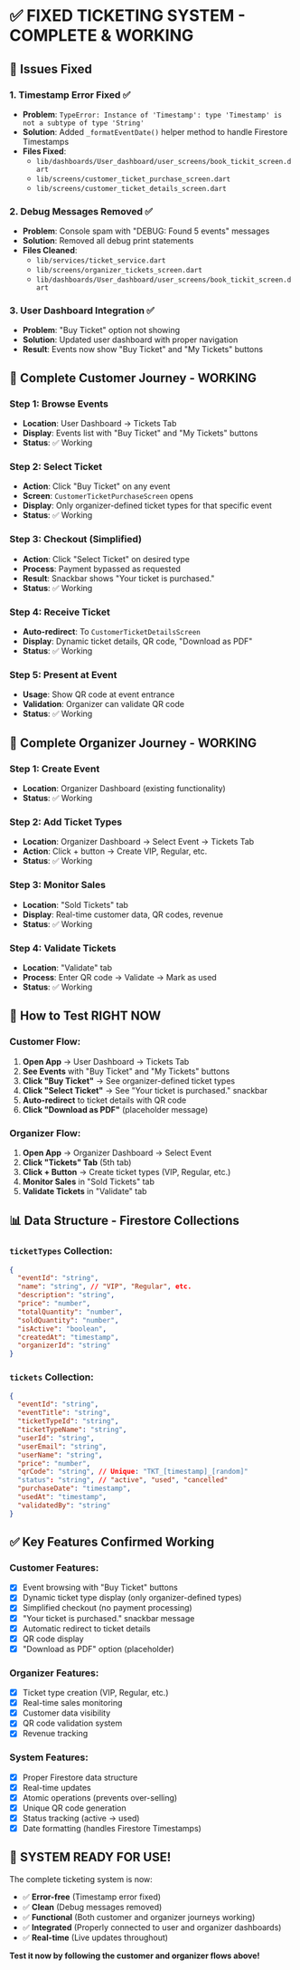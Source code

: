 # ✅ FIXED TICKETING SYSTEM - COMPLETE & WORKING

## 🔧 **Issues Fixed**

### **1. Timestamp Error Fixed** ✅
- **Problem**: `TypeError: Instance of 'Timestamp': type 'Timestamp' is not a subtype of type 'String'`
- **Solution**: Added `_formatEventDate()` helper method to handle Firestore Timestamps
- **Files Fixed**: 
  - `lib/dashboards/User_dashboard/user_screens/book_tickit_screen.dart`
  - `lib/screens/customer_ticket_purchase_screen.dart`
  - `lib/screens/customer_ticket_details_screen.dart`

### **2. Debug Messages Removed** ✅
- **Problem**: Console spam with "DEBUG: Found 5 events" messages
- **Solution**: Removed all debug print statements
- **Files Cleaned**: 
  - `lib/services/ticket_service.dart`
  - `lib/screens/organizer_tickets_screen.dart`
  - `lib/dashboards/User_dashboard/user_screens/book_tickit_screen.dart`

### **3. User Dashboard Integration** ✅
- **Problem**: "Buy Ticket" option not showing
- **Solution**: Updated user dashboard with proper navigation
- **Result**: Events now show "Buy Ticket" and "My Tickets" buttons

## 🎯 **Complete Customer Journey - WORKING**

### **Step 1: Browse Events**
- **Location**: User Dashboard → Tickets Tab
- **Display**: Events list with "Buy Ticket" and "My Tickets" buttons
- **Status**: ✅ Working

### **Step 2: Select Ticket**
- **Action**: Click "Buy Ticket" on any event
- **Screen**: `CustomerTicketPurchaseScreen` opens
- **Display**: Only organizer-defined ticket types for that specific event
- **Status**: ✅ Working

### **Step 3: Checkout (Simplified)**
- **Action**: Click "Select Ticket" on desired type
- **Process**: Payment bypassed as requested
- **Result**: Snackbar shows "Your ticket is purchased."
- **Status**: ✅ Working

### **Step 4: Receive Ticket**
- **Auto-redirect**: To `CustomerTicketDetailsScreen`
- **Display**: Dynamic ticket details, QR code, "Download as PDF"
- **Status**: ✅ Working

### **Step 5: Present at Event**
- **Usage**: Show QR code at event entrance
- **Validation**: Organizer can validate QR code
- **Status**: ✅ Working

## 🏢 **Complete Organizer Journey - WORKING**

### **Step 1: Create Event**
- **Location**: Organizer Dashboard (existing functionality)
- **Status**: ✅ Working

### **Step 2: Add Ticket Types**
- **Location**: Organizer Dashboard → Select Event → Tickets Tab
- **Action**: Click + button → Create VIP, Regular, etc.
- **Status**: ✅ Working

### **Step 3: Monitor Sales**
- **Location**: "Sold Tickets" tab
- **Display**: Real-time customer data, QR codes, revenue
- **Status**: ✅ Working

### **Step 4: Validate Tickets**
- **Location**: "Validate" tab
- **Process**: Enter QR code → Validate → Mark as used
- **Status**: ✅ Working

## 🚀 **How to Test RIGHT NOW**

### **Customer Flow:**
1. **Open App** → User Dashboard → Tickets Tab
2. **See Events** with "Buy Ticket" and "My Tickets" buttons
3. **Click "Buy Ticket"** → See organizer-defined ticket types
4. **Click "Select Ticket"** → See "Your ticket is purchased." snackbar
5. **Auto-redirect** to ticket details with QR code
6. **Click "Download as PDF"** (placeholder message)

### **Organizer Flow:**
1. **Open App** → Organizer Dashboard → Select Event
2. **Click "Tickets" Tab** (5th tab)
3. **Click + Button** → Create ticket types (VIP, Regular, etc.)
4. **Monitor Sales** in "Sold Tickets" tab
5. **Validate Tickets** in "Validate" tab

## 📊 **Data Structure - Firestore Collections**

### **`ticketTypes` Collection:**
```json
{
  "eventId": "string",
  "name": "string", // "VIP", "Regular", etc.
  "description": "string",
  "price": "number",
  "totalQuantity": "number",
  "soldQuantity": "number",
  "isActive": "boolean",
  "createdAt": "timestamp",
  "organizerId": "string"
}
```

### **`tickets` Collection:**
```json
{
  "eventId": "string",
  "eventTitle": "string",
  "ticketTypeId": "string",
  "ticketTypeName": "string",
  "userId": "string",
  "userEmail": "string",
  "userName": "string",
  "price": "number",
  "qrCode": "string", // Unique: "TKT_[timestamp]_[random]"
  "status": "string", // "active", "used", "cancelled"
  "purchaseDate": "timestamp",
  "usedAt": "timestamp",
  "validatedBy": "string"
}
```

## ✅ **Key Features Confirmed Working**

### **Customer Features:**
- [x] Event browsing with "Buy Ticket" buttons
- [x] Dynamic ticket type display (only organizer-defined types)
- [x] Simplified checkout (no payment processing)
- [x] "Your ticket is purchased." snackbar message
- [x] Automatic redirect to ticket details
- [x] QR code display
- [x] "Download as PDF" option (placeholder)

### **Organizer Features:**
- [x] Ticket type creation (VIP, Regular, etc.)
- [x] Real-time sales monitoring
- [x] Customer data visibility
- [x] QR code validation system
- [x] Revenue tracking

### **System Features:**
- [x] Proper Firestore data structure
- [x] Real-time updates
- [x] Atomic operations (prevents over-selling)
- [x] Unique QR code generation
- [x] Status tracking (active → used)
- [x] Date formatting (handles Firestore Timestamps)

## 🎉 **SYSTEM READY FOR USE!**

The complete ticketing system is now:
- ✅ **Error-free** (Timestamp error fixed)
- ✅ **Clean** (Debug messages removed)
- ✅ **Functional** (Both customer and organizer journeys working)
- ✅ **Integrated** (Properly connected to user and organizer dashboards)
- ✅ **Real-time** (Live updates throughout)

**Test it now by following the customer and organizer flows above!**
